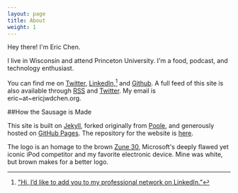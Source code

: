 ```yaml
---
layout: page
title: About
weight: 1
---
```


Hey there! I'm Eric Chen.

I live in Wisconsin and attend Princeton University. I'm a food, podcast, and technology enthusiast.

You can find me on [Twitter](https://twitter.com/ericjwdchen), [LinkedIn](https://www.linkedin.com/in/ericjwdchen),[^1] and [Github](https://github.com/ericjwdchen). A full feed of this site is also available through [RSS](http://ericjwdchen.org/rss.xml) and [Twitter](https://twitter.com/ericjwdchen_org). My email is eric~at~ericjwdchen.org.

##How the Sausage is Made

This site is built on [Jekyll](http://jekyllrb.com/), forked originally from [Poole](http://getpoole.com/), and generously hosted on [GitHub Pages](https://pages.github.com/). The repository for the website is [here](https://github.com/ericjwdchen/ericjwdchen.github.io).

The logo is an homage to the brown [Zune 30](http://en.wikipedia.org/wiki/Zune_30), Microsoft's deeply flawed yet iconic iPod competitor and my favorite electronic device. Mine was white, but brown makes for a better logo. 

[^1]: ["Hi, I’d like to add you to my professional network on LinkedIn.”](http://www.newyorker.com/cartoons/issue-cartoons/cartoons-from-the-october-5-2015-issue)
